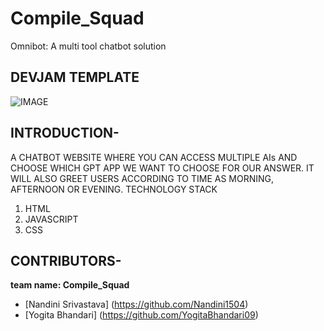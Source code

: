 # Compile_Squad
Omnibot: A multi tool chatbot solution
## DEVJAM TEMPLATE
![IMAGE](https://github.com/user-attachments/assets/b2ec12b1-b13a-41cd-b721-12d02222e78a)




## INTRODUCTION-
A CHATBOT WEBSITE WHERE YOU CAN ACCESS MULTIPLE AIs AND CHOOSE WHICH GPT APP WE WANT TO CHOOSE FOR OUR ANSWER. IT WILL ALSO GREET USERS ACCORDING TO TIME AS MORNING, AFTERNOON OR EVENING.
TECHNOLOGY STACK


1. HTML
2. JAVASCRIPT
3. CSS

   
## CONTRIBUTORS-
**team name: Compile_Squad**
- [Nandini Srivastava] (https://github.com/Nandini1504)
- [Yogita Bhandari] (https://github.com/YogitaBhandari09)
